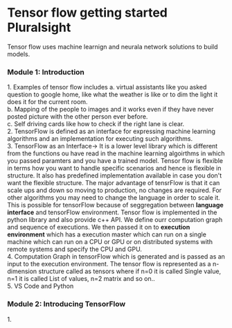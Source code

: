 <h1>Tensor flow getting started Pluralsight</h1>
Tensor flow uses machine learnign and neurala network solutions to build models.

<h3>Module 1: Introduction</h3>
1. Examples of tensor flow includes 
a. virtual assistants like you asked question to google home, like what the weather is like or to dim the light it does it for the current room. <br>
b. Mapping of the people to images and it works even if they have never posted picture with the other person ever before. <br>
c. Self driving cards like how to check if the right lane is clear. <br>
2. TensorFlow is defined as an interface for expressing machine learning algorithms and an implementation for executing such algorithms. <br>
3. TensorFlow as an Interface-> It is a lower level library which is different from the functions ou have read in the machine learning algoirthms in which you passed paramters and you have a trained model. Tensor flow is flexible in terms how you want to handle specific scenarios and hence is flexible in structure. It also has predefined implementation available in case you don't want the flexible structure. The major advantage of tensrFlow is that it can scale ups and down so moving to production, no changes are required. For other algorithms you may need to change the language in order to scale it. This is possible for tensorFlow because of seggregation between <b>language interface</b> and tensorFlow environment. Tensor flow is implemented in the python library and also provide c++ API. We define ourr computation graph and sequence of executions. We then passed it on to <b>execution environment</b> which has a execution master which can run on a single machine which can run on a CPU or GPU or on distributed systems with remote systems and specify the CPU and GPU. <br>
4. Computation Graph in tensorFlow which is generated and is passed as an input to the execution environment. The tensor flow is represented as a n-dimension structure called as tensors where if n=0 it is called Single value, n=1 it is called List of values, n=2 matrix and so on..  <br>
5. VS Code and Python 

<h3>Module 2: Introducing TensorFlow</h3>
1. 
